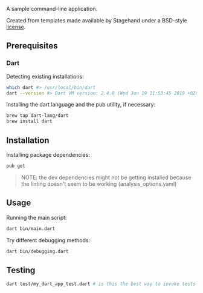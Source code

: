 A sample command-line application.

Created from templates made available by Stagehand under a BSD-style
[license](https://github.com/dart-lang/stagehand/blob/master/LICENSE).

## Prerequisites

### Dart

Detecting existing installations:

```sh
which dart #> /usr/local/bin/dart
dart --version #> Dart VM version: 2.4.0 (Wed Jun 19 11:53:45 2019 +0200) on "macos_x64"

```

Installing the dart language and the pub utility, if necessary:

```sh
brew tap dart-lang/dart
brew install dart
```

## Installation

Installing package dependencies:

```sh
pub get
```

> NOTE: the dev dependencies might not be getting installed because the linting doesn't seem to be working (analysis_options.yaml)

## Usage

Running the main script:

```sh
dart bin/main.dart
```

Try different debugging methods:

```sh
dart bin/debugging.dart
```
## Testing

```sh
dart test/my_dart_app_test.dart # is this the best way to invoke tests in dart?
```
